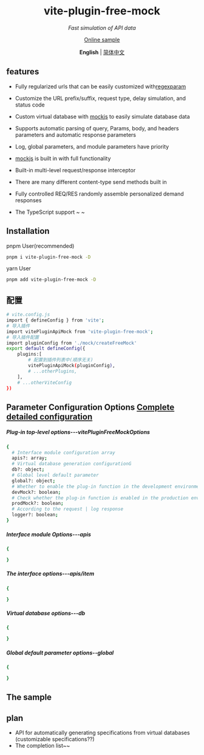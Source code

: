 <br>
<h1 align='center'>vite-plugin-free-mock</h1>
<p align='center'><em>Fast simulation of API data</em></p>
<p align='center'><a href="">Online sample</a></p>
<p align='center'>
<b>English</b> | <a href="https://github.com/itmanyong/vite-plugin-free-mock/blob/master/README.en.md">简体中文</a>
</p>

## features

- Fully regularized urls that can be easily customized with[regexparam](https://github.com/lukeed/regexparam)

- Customize the URL prefix/suffix, request type, delay simulation, and status code

- Custom virtual database with [mockjs](https://github.com/nuysoft/Mock/wiki/Getting-Started) to easily simulate database data

- Supports automatic parsing of query, Params, body, and headers parameters and automatic response parameters

- Log, global parameters, and module parameters have priority

- [mockjs](https://github.com/nuysoft/Mock/wiki/Getting-Started) is built in with full functionality

- Built-in multi-level request/response interceptor

- There are many different content-type send methods built in

- Fully controlled REQ/RES randomly assemble personalized demand responses

- The TypeScript support ~ ~

## Installation

pnpm User(recommended)

```bash
pnpm i vite-plugin-free-mock -D
```

yarn User

```bash
pnpm add vite-plugin-free-mock -D
```

## 配置

```bash
# vite.config.js
import { defineConfig } from 'vite';
# 导入插件
import vitePluginApiMock from 'vite-plugin-free-mock';
# 导入插件配置
import pluginConfig from './mock/createFreeMock'
export default defineConfig({
    plugins:[
        # 配置到插件列表中(顺序无关)
        vitePluginApiMock(pluginConfig),
        # ...otherPlugins,
    ],
    # ...otherViteConfig
})
```

## Parameter Configuration Options [Complete detailed configuration]()

##### Plug-in top-level options---vitePluginFreeMockOptions

```bash
{
  # Interface module configuration array
  apis?: array;
  # Virtual database generation configurationG
  db?: object;
  # Global level default parameter
  global?: object;
  # Whether to enable the plug-in function in the development environment
  devMock?: boolean;
  # Check whether the plug-in function is enabled in the production environment
  prodMock?: boolean;
  # According to the request | log response
  logger?: boolean;
}
```

##### Interface module Options---apis

```bash
{

}

```

##### The interface options---apis/item

```bash
{

}

```

##### Virtual database options---db

```bash
{

}

```

##### Global default parameter options--global

```bash
{

}

```

## The sample

## plan

- API for automatically generating specifications from virtual databases (customizable specifications??)
- The completion list~~